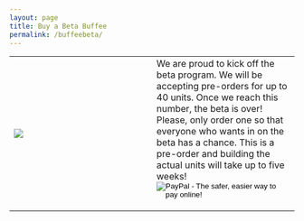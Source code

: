 ```yaml
---
layout: page
title: Buy a Beta Buffee
permalink: /buffeebeta/
---
```


<table cellpadding="8 px"><tr><td width="50%">
  <img src="https://raw.githubusercontent.com/lostcatproductions/lostcatproductions.github.io/master/images/buffee_beta_price.jpg"/>
  </td><td valign="top" width="50%">
We are proud to kick off the beta program. We will be accepting pre-orders for up to 40 units. Once we reach this number, the beta is over! Please, only order one so that everyone who wants in on the beta has a chance. This is a pre-order and building the actual units will take up to five weeks!

<form action="https://www.paypal.com/cgi-bin/webscr" method="post" target="_top">
<input type="hidden" name="cmd" value="_s-xclick">
<input type="hidden" name="hosted_button_id" value="TYFUG3G6V568U">
<input type="image" src="https://www.paypalobjects.com/en_US/i/btn/btn_buynowCC_LG.gif" border="0" name="submit" alt="PayPal - The safer, easier way to pay online!">
<img alt="" border="0" src="https://www.paypalobjects.com/en_US/i/scr/pixel.gif" width="1" height="1">
</form>
</td>
</tr></table>
